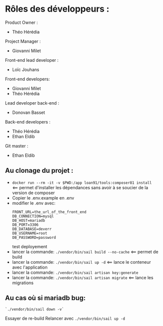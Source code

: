 # Rôles des développeurs :

Product Owner :
- Théo Hérédia

Project Manager :
- Giovanni Milet

Front-end lead developer :
- Loïc Jouhans

Front-end developers:
- Giovanni Milet
- Théo Hérédia

Lead developer back-end :
- Donovan Basset

Back-end developers :
- Théo Hérédia
- Ethan Eldib

Git master :
- Ethan Eldib

## Au clonage du projet :

- `docker run --rm -it -v $PWD:/app loan91/tools:composer81 install` <== permet d'installer les dépendances sans avoir à se soucier de la version de composer
- Copier le .env.example en .env 
- modifier le .env avec: 
    ```
    FRONT_URL=the_url_of_the_front_end
    DB_CONNECTION=mysql
    DB_HOST=mariadb
    DB_PORT=3306
    DB_DATABASE=deverr
    DB_USERNAME=root
    DB_PASSWORD=password
    ```
    test deployement
- lancer la commande: `./vendor/bin/sail build --no-cache` <== permet de build 
- lancer la commande: `./vendor/bin/sail up -d` <== lance le conteneur avec l'application
- lancer la commande: `./vendor/bin/sail artisan key:generate`
- lancer la commande: `./vendor/bin/sail artisan migrate` <== lance les migrations 

## Au cas où si mariadb bug:
    `./vendor/bin/sail down -v`
 Essayer de re-build 
 Relancer avec `./vendor/bin/sail up -d`
